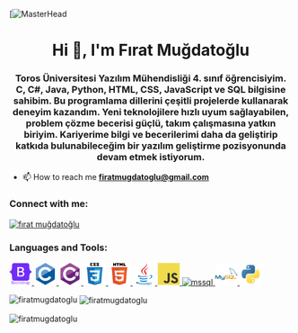  [![MasterHead](https://www.yazilimturkiye.com/wp-content/uploads/2020/10/programlama-1140x570.jpg)


<h1 align="center">Hi 👋, I'm Fırat Muğdatoğlu</h1>
<h3 align="center">Toros Üniversitesi Yazılım Mühendisliği 4. sınıf öğrencisiyim. C, C#, Java, Python, HTML, CSS, JavaScript ve SQL bilgisine sahibim. Bu programlama dillerini çeşitli projelerde kullanarak deneyim kazandım. Yeni teknolojilere hızlı uyum sağlayabilen, problem çözme becerisi güçlü, takım çalışmasına yatkın biriyim. Kariyerime bilgi ve becerilerimi daha da geliştirip katkıda bulunabileceğim bir yazılım geliştirme pozisyonunda devam etmek istiyorum.</h3>

- 📫 How to reach me **firatmugdatoglu@gmail.com**

<h3 align="left">Connect with me:</h3>
<p align="left">
<a href="https://linkedin.com/in/fırat muğdatoğlu" target="blank"><img align="center" src="https://raw.githubusercontent.com/rahuldkjain/github-profile-readme-generator/master/src/images/icons/Social/linked-in-alt.svg" alt="fırat muğdatoğlu" height="30" width="40" /></a>
</p>

<h3 align="left">Languages and Tools:</h3>
<p align="left"> <a href="https://getbootstrap.com" target="_blank" rel="noreferrer"> <img src="https://raw.githubusercontent.com/devicons/devicon/master/icons/bootstrap/bootstrap-plain-wordmark.svg" alt="bootstrap" width="40" height="40"/> </a> <a href="https://www.cprogramming.com/" target="_blank" rel="noreferrer"> <img src="https://raw.githubusercontent.com/devicons/devicon/master/icons/c/c-original.svg" alt="c" width="40" height="40"/> </a> <a href="https://www.w3schools.com/cs/" target="_blank" rel="noreferrer"> <img src="https://raw.githubusercontent.com/devicons/devicon/master/icons/csharp/csharp-original.svg" alt="csharp" width="40" height="40"/> </a> <a href="https://www.w3schools.com/css/" target="_blank" rel="noreferrer"> <img src="https://raw.githubusercontent.com/devicons/devicon/master/icons/css3/css3-original-wordmark.svg" alt="css3" width="40" height="40"/> </a> <a href="https://www.w3.org/html/" target="_blank" rel="noreferrer"> <img src="https://raw.githubusercontent.com/devicons/devicon/master/icons/html5/html5-original-wordmark.svg" alt="html5" width="40" height="40"/> </a> <a href="https://www.java.com" target="_blank" rel="noreferrer"> <img src="https://raw.githubusercontent.com/devicons/devicon/master/icons/java/java-original.svg" alt="java" width="40" height="40"/> </a> <a href="https://developer.mozilla.org/en-US/docs/Web/JavaScript" target="_blank" rel="noreferrer"> <img src="https://raw.githubusercontent.com/devicons/devicon/master/icons/javascript/javascript-original.svg" alt="javascript" width="40" height="40"/> </a> <a href="https://www.microsoft.com/en-us/sql-server" target="_blank" rel="noreferrer"> <img src="https://www.svgrepo.com/show/303229/microsoft-sql-server-logo.svg" alt="mssql" width="40" height="40"/> </a> <a href="https://www.mysql.com/" target="_blank" rel="noreferrer"> <img src="https://raw.githubusercontent.com/devicons/devicon/master/icons/mysql/mysql-original-wordmark.svg" alt="mysql" width="40" height="40"/> </a> <a href="https://www.python.org" target="_blank" rel="noreferrer"> <img src="https://raw.githubusercontent.com/devicons/devicon/master/icons/python/python-original.svg" alt="python" width="40" height="40"/> </a> </p>

<p><img align="left" src="https://github-readme-stats.vercel.app/api/top-langs?username=firatmugdatoglu&show_icons=true&locale=en&layout=compact" alt="firatmugdatoglu" /></p>

<p>&nbsp;<img align="center" src="https://github-readme-stats.vercel.app/api?username=firatmugdatoglu&show_icons=true&locale=en" alt="firatmugdatoglu" /></p>

<p><img align="center" src="https://github-readme-streak-stats.herokuapp.com/?user=firatmugdatoglu&" alt="firatmugdatoglu" /></p>

